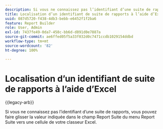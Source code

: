 ```yaml
---
description: Si vous ne connaissez pas l’identifiant d’une suite de rapports, vous pouvez faire glisser la valeur indiquée dans le champ Report Suite du menu Report Suite vers une cellule de votre classeur Excel.
title: Localisation d’un identifiant de suite de rapports à l’aide d’Excel
uuid: 087d5720-f438-4db3-bebb-e6452f1f2ba6
feature: Report Builder
role: User, Admin
exl-id: 7437fe49-0da7-458c-bb6d-d891d0e7887a
source-git-commit: ae6ffed05f5a33f032d0c7471ccdb1029154ddbd
workflow-type: tm+mt
source-wordcount: '82'
ht-degree: 100%

---
```


# Localisation d’un identifiant de suite de rapports à l’aide d’Excel

{{legacy-arb}}

Si vous ne connaissez pas l’identifiant d’une suite de rapports, vous pouvez faire glisser la valeur indiquée dans le champ Report Suite du menu Report Suite vers une cellule de votre classeur Excel.
